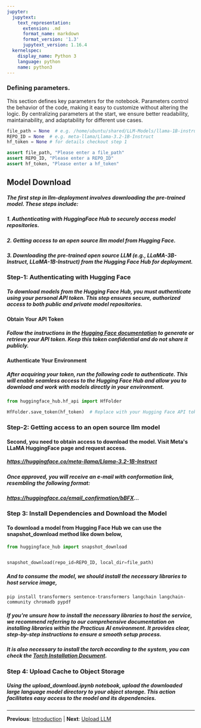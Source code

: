 ```yaml
---
jupyter:
  jupytext:
    text_representation:
      extension: .md
      format_name: markdown
      format_version: '1.3'
      jupytext_version: 1.16.4
  kernelspec:
    display_name: Python 3
    language: python
    name: python3
---
```


### Defining parameters.
 
This section defines key parameters for the notebook. Parameters control the behavior of the code, making it easy to customize without altering the logic. By centralizing parameters at the start, we ensure better readability, maintainability, and adaptability for different use cases.
 

```python
file_path = None  # e.g. /home/ubuntu/shared/LLM-Models/llama-1B-instruct
REPO_ID = None  # e.g. meta-llama/Llama-3.2-1B-Instruct
hf_token = None # for details checkout step 1 
```

```python
assert file_path, "Please enter a file_path"
assert REPO_ID, "Please enter a REPO_ID"
assert hf_token, "Please enter a hf_token"
```

## Model Download

##### The first step in llm-deployment involves downloading the pre-trained model. These steps include:

##### 1. Authenticating with HuggingFace Hub to securely access model repositories.
##### 2. Getting access to an open source llm model from Hugging Face.
##### 3. Downloading the pre-trained open source LLM (e.g., LLaMA-3B-Instruct, LLaMA-1B-Instruct) from the Hugging Face Hub for deployment.


### Step-1: Authenticating with Hugging Face

##### To download models from the Hugging Face Hub, you must authenticate using your personal API token. This step ensures secure, authorized access to both public and private model repositories.

#### Obtain Your API Token
##### Follow the instructions in the [Hugging Face documentation](https://huggingface.co/docs/hub/security-tokens) to generate or retrieve your API token. Keep this token confidential and do not share it publicly.

#### Authenticate Your Environment
##### After acquiring your token, run the following code to authenticate. This will enable seamless access to the Hugging Face Hub and allow you to download and work with models directly in your environment.

```python
from huggingface_hub.hf_api import HfFolder

HfFolder.save_token(hf_token)  # Replace with your Hugging Face API token
```

### Step-2: Getting access to an open source llm model


#### Second, you need to obtain access to download the model. Visit Meta's LLaMA HuggingFace page and request access. 
##### https://huggingface.co/meta-llama/Llama-3.2-1B-Instruct

##### Once approved, you will receive an e-mail with conformation link, resembling the following format:


##### https://huggingface.co/email_confirmation/bBFX...


### Step 3: Install Dependencies and Download the Model

#### To download a model from Hugging Face Hub we can use the snapshot_download method like down below,

```python
from huggingface_hub import snapshot_download


snapshot_download(repo_id=REPO_ID, local_dir=file_path)
```

##### And to consume the model, we should install the necessary libraries to host service image,

```shell
pip install transformers sentence-transformers langchain langchain-community chromadb pypdf
```

##### If you're unsure how to install the necessary libraries to host the service, we recommend referring to our comprehensive documentation on installing libraries within the Practicus AI environment. It provides clear, step-by-step instructions to ensure a smooth setup process.


##### It is also necessary to install the torch according to the system, you can check the [Torch Installation Document](https://pytorch.org/get-started/locally/).


### Step 4: Upload Cache to Object Storage



##### Using the upload_download.ipynb notebook, upload the downloaded large language model directory to your object storage. This action facilitates easy access to the model and its dependencies.


---

**Previous**: [Introduction](../Introduction.md) | **Next**: [Upload LLM](Upload-LLM.md)
